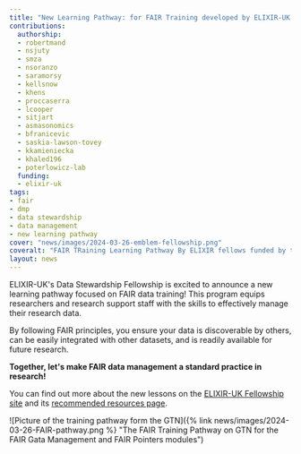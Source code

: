 ```yaml
---
title: "New Learning Pathway: for FAIR Training developed by ELIXIR-UK Data Stewardship Fellows and Experts"
contributions:
  authorship: 
  - robertmand
  - nsjuty
  - smza
  - nsoranzo
  - saramorsy
  - kellsnow
  - khens
  - proccaserra
  - lcooper
  - sitjart
  - asmasonomics
  - bfranicevic
  - saskia-lawson-tovey
  - kkamieniecka
  - khaled196
  - poterlowicz-lab
  funding:
  - elixir-uk
tags:
- fair
- dmp
- data stewardship
- data management
- new learning pathway
cover: "news/images/2024-03-26-emblem-fellowship.png" 
coveralt: "FAIR TRaining Learning Pathway By ELIXIR fellows funded by the ELIXIR UK DASH project"
layout: news
---
```


ELIXIR-UK's Data Stewardship Fellowship is excited to announce a new learning pathway focused on FAIR data training! This program equips researchers and research support staff with the skills to effectively manage their research data.

By following FAIR principles, you ensure your data is discoverable by others, can be easily integrated with other datasets, and is readily available for future research.

**Together, let's make FAIR data management a standard practice in research!**

You can find out more about the new lessons on the [ELIXIR-UK Fellowship site](http://fellowship.elixiruknode.org/) and its [recommended resources page](https://fellowship.elixiruknode.org/training_materials/).

![Picture of the training pathway form the GTN]({% link news/images/2024-03-26-FAIR-pathway.png %} "The FAIR Training Pathway on GTN for the FAIR Gata Management and FAIR Pointers modules")